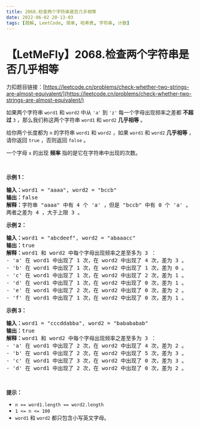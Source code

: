 ```yaml
---
title: 2068.检查两个字符串是否几乎相等
date: 2022-06-02 20-13-03
tags: [题解, LeetCode, 简单, 哈希表, 字符串, 计数]
---
```


# 【LetMeFly】2068.检查两个字符串是否几乎相等

力扣题目链接：[https://leetcode.cn/problems/check-whether-two-strings-are-almost-equivalent/](https://leetcode.cn/problems/check-whether-two-strings-are-almost-equivalent/)

<p>如果两个字符串 <code>word1</code>&nbsp;和 <code>word2</code>&nbsp;中从 <code>'a'</code>&nbsp;到 <code>'z'</code>&nbsp;每一个字母出现频率之差都 <strong>不超过</strong>&nbsp;<code>3</code>&nbsp;，那么我们称这两个字符串&nbsp;<code>word1</code> 和&nbsp;<code>word2</code> <strong>几乎相等</strong>&nbsp;。</p>

<p>给你两个长度都为&nbsp;<code>n</code>&nbsp;的字符串&nbsp;<code>word1</code> 和&nbsp;<code>word2</code>&nbsp;，如果&nbsp;<code>word1</code>&nbsp;和&nbsp;<code>word2</code>&nbsp;<strong>几乎相等</strong>&nbsp;，请你返回&nbsp;<code>true</code>&nbsp;，否则返回&nbsp;<code>false</code>&nbsp;。</p>

<p>一个字母 <code>x</code>&nbsp;的出现 <strong>频率</strong>&nbsp;指的是它在字符串中出现的次数。</p>

<p>&nbsp;</p>

<p><strong>示例 1：</strong></p>

<pre><b>输入：</b>word1 = "aaaa", word2 = "bccb"
<b>输出：</b>false
<b>解释：</b>字符串 "aaaa" 中有 4 个 'a' ，但是 "bccb" 中有 0 个 'a' 。
两者之差为 4 ，大于上限 3 。
</pre>

<p><strong>示例 2：</strong></p>

<pre><b>输入：</b>word1 = "abcdeef", word2 = "abaaacc"
<b>输出：</b>true
<b>解释：</b>word1 和 word2 中每个字母出现频率之差至多为 3 ：
- 'a' 在 word1 中出现了 1 次，在 word2 中出现了 4 次，差为 3 。
- 'b' 在 word1 中出现了 1 次，在 word2 中出现了 1 次，差为 0 。
- 'c' 在 word1 中出现了 1 次，在 word2 中出现了 2 次，差为 1 。
- 'd' 在 word1 中出现了 1 次，在 word2 中出现了 0 次，差为 1 。
- 'e' 在 word1 中出现了 2 次，在 word2 中出现了 0 次，差为 2 。
- 'f' 在 word1 中出现了 1 次，在 word2 中出现了 0 次，差为 1 。
</pre>

<p><strong>示例 3：</strong></p>

<pre><b>输入：</b>word1 = "cccddabba", word2 = "babababab"
<b>输出：</b>true
<b>解释：</b>word1 和 word2 中每个字母出现频率之差至多为 3 ：
- 'a' 在 word1 中出现了 2 次，在 word2 中出现了 4 次，差为 2 。
- 'b' 在 word1 中出现了 2 次，在 word2 中出现了 5 次，差为 3 。
- 'c' 在 word1 中出现了 3 次，在 word2 中出现了 0 次，差为 3 。
- 'd' 在 word1 中出现了 2 次，在 word2 中出现了 0 次，差为 2 。
</pre>

<p>&nbsp;</p>

<p><strong>提示：</strong></p>

<ul>
	<li><code>n == word1.length == word2.length</code></li>
	<li><code>1 &lt;= n &lt;= 100</code></li>
	<li><code>word1</code> 和&nbsp;<code>word2</code>&nbsp;都只包含小写英文字母。</li>
</ul>


    